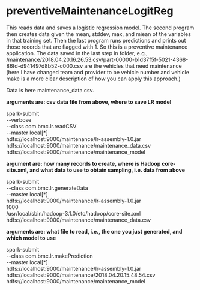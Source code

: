 # preventiveMaintenanceLogitReg

This reads data and saves a logistic regression model.  The second program then creates data given the mean, stddev, max, and miean of the variables in that training set.  Then the last program runs predictions and prints out those records that are flagged with 1.  So this is a preventive maintenance application.  The data saved in the last step in folder, e.g., /maintenance/2018.04.20.16.26.53.csv/part-00000-b1d37f5f-5021-4368-86fd-d941497d8b52-c000.csv are the vehicles that need maintenance (here I have changed team and provider to be vehicle number and vehicle make is a more clear description of how you can apply this approach.)

Data is here maintenance_data.csv.

**arguments are:  csv data file from above, where to save LR model**

spark-submit \
  --verbose \
  --class com.bmc.lr.readCSV \
  --master local[*] \
   hdfs://localhost:9000/maintenance/lr-assembly-1.0.jar \
  hdfs://localhost:9000/maintenance/maintenance_data.csv \
  hdfs://localhost:9000/maintenance/maintenance_model
  
  
**argument are:  how many records to create, where is Hadoop core-site.xml, and what data to use to obtain sampling, i.e. data from above**

spark-submit \
  --class com.bmc.lr.generateData \
  --master local[*] \
 hdfs://localhost:9000/maintenance/lr-assembly-1.0.jar \
1000 \
/usr/local/sbin/hadoop-3.1.0/etc/hadoop/core-site.xml \
 hdfs://localhost:9000/maintenance/maintenance_data.csv  
  


**arguments are: what file to read, i.e., the one you just generated, and which model to use**

spark-submit \
  --class com.bmc.lr.makePrediction \
  --master local[*] \
   hdfs://localhost:9000/maintenance/lr-assembly-1.0.jar \
hdfs://localhost:9000/maintenance/2018.04.20.15.48.54.csv \
  hdfs://localhost:9000/maintenance/maintenance_model  
  



